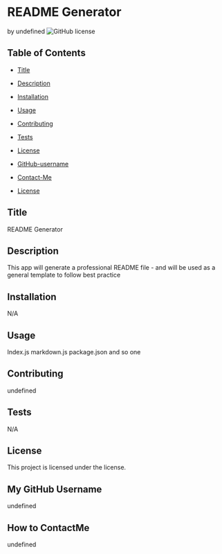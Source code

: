 # README Generator
  by undefined
  ![GitHub license](https://img.shields.io/badge/license--blue.svg)
  ## Table of Contents
  * [Title](#title)
  * [Description](#description)
  * [Installation](#installation)
  * [Usage](#usage)
  * [Contributing](#contributing)
  * [Tests](#tests)
  * [License](#license)
  * [GitHub-username](#my-github-username)
  * [Contact-Me](#how-to-contactme)

* [License](#license)

## Title
README Generator
## Description
This app will generate a professional README file - and will be used as a general template to follow best practice
## Installation
N/A
## Usage
Index.js markdown.js package.json and so one
## Contributing
undefined
## Tests
N/A 
## License
This project is licensed under the  license.

## My GitHub Username
undefined
## How to ContactMe
undefined
